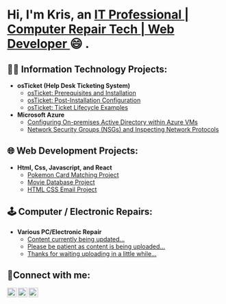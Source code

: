 <h1>Hi, I'm Kris, an <a href="https://www.linkedin.com/in/kris-henderson-60a4a9260">IT Professional | Computer Repair Tech | Web Developer </a>😄 .</h1>

<h2>👨‍💻 Information Technology Projects:</h2>

- <b>osTicket (Help Desk Ticketing System)</b>
  - [osTicket: Prerequisites and Installation](#)
  - [osTicket: Post-Installation Configuration](#)
  - [osTicket: Ticket Lifecycle Examples](#)
- <b>Microsoft Azure</b>
  - [Configuring On-premises Active Directory within Azure VMs](#)
  - [Network Security Groups (NSGs) and Inspecting Network Protocols](#)

<h2>🌐 Web Development Projects:</h2>

- <b> Html, Css, Javascript, and React </b>
  - [Pokemon Card Matching Project](https://codemans-pokemon-match.netlify.app)
  - [Movie Database Project](https://codemans-movies-list.netlify.app)
  - [HTML CSS Email Project](https://codemans-email-template-2.netlify.app)

<h2>🕹️ Computer / Electronic Repairs:</h2>

- <b> Various PC/Electronic Repair </b>
  - [Content currently being updated...](#)
  - [Please be patient as content is being uploaded...](#)
  - [Thanks for waiting uploading in a little while...](#)

<h2>🤳Connect with me:</h2>

[<img align="left" alt="Kris | Twitter" width="22px" src="https://cdn.jsdelivr.net/npm/simple-icons@v3/icons/twitter.svg" />][twitter]
[<img align="left" alt="Kris | LinkedIn" width="22px" src="https://cdn.jsdelivr.net/npm/simple-icons@v3/icons/linkedin.svg" />][linkedin]
[<img align="left" alt="Kris | Instagram" width="22px" src="https://cdn.jsdelivr.net/npm/simple-icons@v3/icons/instagram.svg" />][instagram]

[twitter]: https://twitter.com/KrisTheCodeMan
[instagram]: https://www.instagram.com/kristhecodeman/
[linkedin]: https://www.linkedin.com/in/kris-henderson-60a4a9260/
